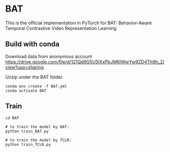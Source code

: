 # BAT
This is the official implementation in PyTorch for BAT: Behavior-Aware Temporal Contrastive Video Representation Learning

## Build with conda
Download data from anonymous account https://drive.google.com/file/d/121Qd9G5U5lXxPbJM6lWwYw9ZD4Th9h_2/view?usp=sharing

Unzip under the BAT folder.
```
conda env create -f BAT.yml
conda activate BAT
```
## Train

```
cd BAT

# to train the model by BAT:
python train_BAT.py

# to train the model by TCLR:
python train_TCLR.py
